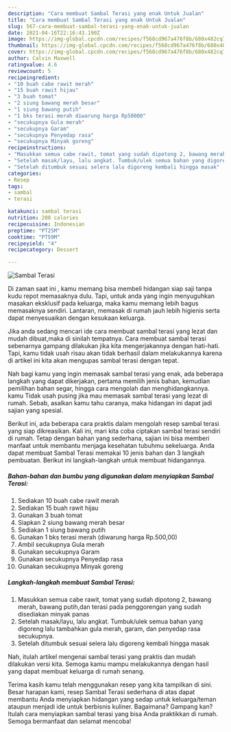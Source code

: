 ```yaml
---
description: "Cara membuat Sambal Terasi yang enak Untuk Jualan"
title: "Cara membuat Sambal Terasi yang enak Untuk Jualan"
slug: 567-cara-membuat-sambal-terasi-yang-enak-untuk-jualan
date: 2021-04-16T22:16:43.190Z
image: https://img-global.cpcdn.com/recipes/f568cd967a476f8b/680x482cq70/sambal-terasi-foto-resep-utama.jpg
thumbnail: https://img-global.cpcdn.com/recipes/f568cd967a476f8b/680x482cq70/sambal-terasi-foto-resep-utama.jpg
cover: https://img-global.cpcdn.com/recipes/f568cd967a476f8b/680x482cq70/sambal-terasi-foto-resep-utama.jpg
author: Calvin Maxwell
ratingvalue: 4.6
reviewcount: 5
recipeingredient:
- "10 buah cabe rawit merah"
- "15 buah rawit hijau"
- "3 buah tomat"
- "2 siung bawang merah besar"
- "1 siung bawang putih"
- "1 bks terasi merah diwarung harga Rp50000"
- "secukupnya Gula merah"
- "secukupnya Garam"
- "secukupnya Penyedap rasa"
- "secukupnya Minyak goreng"
recipeinstructions:
- "Masukkan semua cabe rawit, tomat yang sudah dipotong 2, bawang merah, bawang putih,dan terasi pada penggorengan yang sudah disediakan minyak panas"
- "Setelah masak/layu, lalu angkat. Tumbuk/ulek semua bahan yang digoreng lalu tambahkan gula merah, garam, dan penyedap rasa secukupnya."
- "Setelah ditumbuk sesuai selera lalu digoreng kembali hingga masak"
categories:
- Resep
tags:
- sambal
- terasi

katakunci: sambal terasi 
nutrition: 208 calories
recipecuisine: Indonesian
preptime: "PT25M"
cooktime: "PT59M"
recipeyield: "4"
recipecategory: Dessert

---
```



![Sambal Terasi](https://img-global.cpcdn.com/recipes/f568cd967a476f8b/680x482cq70/sambal-terasi-foto-resep-utama.jpg)

Di zaman  saat ini , kamu memang bisa membeli hidangan siap saji tanpa kudu repot memasaknya dulu. Tapi, untuk anda yang ingin menyuguhkan masakan eksklusif pada keluarga, maka kamu memang lebih bagus memasaknya sendiri. Lantaran, memasak di rumah jauh lebih higienis serta dapat menyesuaikan dengan kesukaan keluarga.

Jika anda sedang mencari ide cara membuat sambal terasi yang lezat dan mudah dibuat,maka di sinilah tempatnya. Cara membuat sambal terasi  sebenarnya gampang dilakukan jika kita mengerjakannya dengan hati-hati. Tapi, kamu tidak usah risau akan tidak berhasil dalam melakukannya 
karena di artikel ini kita akan mengupas sambal terasi dengan tepat.  



Nah bagi kamu yang ingin memasak sambal terasi yang enak, ada beberapa langkah yang dapat dikerjakan, pertama memilih jenis bahan, kemudian pemilihan bahan segar, hingga cara mengolah dan menghidangkannya. kamu Tidak usah pusing jika mau memasak sambal terasi yang lezat di rumah. Sebab, asalkan kamu  tahu caranya, maka hidangan ini dapat jadi sajian yang spesial.

Berikut ini, ada beberapa cara praktis  dalam mengolah resep sambal terasi yang siap dikreasikan. Kali ini, mari kita coba ciptakan sambal terasi sendiri di rumah. Tetap dengan bahan yang sederhana, sajian ini bisa memberi manfaat untuk membantu menjaga kesehatan tubuhmu sekeluarga. Anda dapat membuat Sambal Terasi memakai 10 jenis bahan dan 3 langkah pembuatan. Berikut ini langkah-langkah untuk membuat hidangannya.

<!--inarticleads1-->

##### Bahan-bahan dan bumbu yang digunakan dalam menyiapkan Sambal Terasi:

1. Sediakan 10 buah cabe rawit merah
1. Sediakan 15 buah rawit hijau
1. Gunakan 3 buah tomat
1. Siapkan 2 siung bawang merah besar
1. Sediakan 1 siung bawang putih
1. Gunakan 1 bks terasi merah (diwarung harga Rp.500,00)
1. Ambil secukupnya Gula merah
1. Gunakan secukupnya Garam
1. Gunakan secukupnya Penyedap rasa
1. Gunakan secukupnya Minyak goreng




<!--inarticleads2-->

##### Langkah-langkah membuat Sambal Terasi:

1. Masukkan semua cabe rawit, tomat yang sudah dipotong 2, bawang merah, bawang putih,dan terasi pada penggorengan yang sudah disediakan minyak panas
1. Setelah masak/layu, lalu angkat. Tumbuk/ulek semua bahan yang digoreng lalu tambahkan gula merah, garam, dan penyedap rasa secukupnya.
1. Setelah ditumbuk sesuai selera lalu digoreng kembali hingga masak




Nah, itulah artikel mengenai  sambal terasi  yang praktis dan mudah dilakukan versi kita. Semoga kamu mampu melakukannya dengan hasil yang dapat membuat keluarga di rumah senang. 

Terima kasih kamu telah menggunakan resep yang kita tampilkan di sini. Besar harapan kami, resep  Sambal Terasi sederhana di atas dapat membantu Anda menyiapkan hidangan yang sedap untuk keluarga/teman ataupun menjadi ide untuk berbisnis kuliner. Bagaimana? Gampang kan? Itulah cara menyiapkan sambal terasi yang bisa Anda praktikkan di rumah. Semoga bermanfaat dan selamat mencoba!

